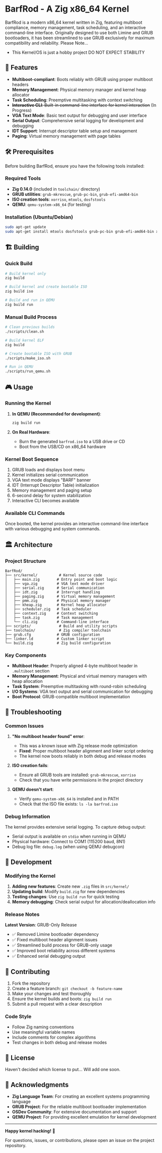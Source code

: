 # BarfRod - A Zig x86_64 Kernel

BarfRod is a modern x86_64 kernel written in Zig, featuring multiboot compliance, memory management, task scheduling, and an interactive command-line interface. Originally designed to use both Limine and GRUB bootloaders, it has been streamlined to use GRUB exclusively for maximum compatibility and reliability. 
 Please Note...
- This Kernel/OS is just a hobby project DO NOT EXPECT STABILITY
## 🚀 Features

- **Multiboot-compliant**: Boots reliably with GRUB using proper multiboot headers
- **Memory Management**: Physical memory manager and kernel heap allocator
- **Task Scheduling**: Preemptive multitasking with context switching
- ~~**Interactive CLI**: Built-in command-line interface for kernel interaction~~ (In Progress)
- **VGA Text Mode**: Basic text output for debugging and user interface
- **Serial Output**: Comprehensive serial logging for development and debugging
- **IDT Support**: Interrupt descriptor table setup and management
- **Paging**: Virtual memory management with page tables

## 🛠 Prerequisites

Before building BarfRod, ensure you have the following tools installed:

### Required Tools
- **Zig 0.14.0** (included in `toolchain/` directory)
- **GRUB utilities**: `grub-mkrescue`, `grub-pc-bin`, `grub-efi-amd64-bin`
- **ISO creation tools**: `xorriso`, `mtools`, `dosfstools`
- **QEMU**: `qemu-system-x86_64` (for testing)

### Installation (Ubuntu/Debian)
```bash
sudo apt-get update
sudo apt-get install mtools dosfstools grub-pc-bin grub-efi-amd64-bin xorriso qemu-system-x86
```

## 🏗 Building

### Quick Build
```bash
# Build kernel only
zig build

# Build kernel and create bootable ISO
zig build iso

# Build and run in QEMU
zig build run
```

### Manual Build Process
```bash
# Clean previous builds
./scripts/clean.sh

# Build kernel ELF
zig build

# Create bootable ISO with GRUB
./scripts/make_iso.sh

# Run in QEMU
./scripts/run_qemu.sh
```

## 🎮 Usage

### Running the Kernel
1. **In QEMU (Recommended for development)**:
   ```bash
   zig build run
   ```

2. **On Real Hardware**:
   - Burn the generated `barfrod.iso` to a USB drive or CD
   - Boot from the USB/CD on x86_64 hardware

### Kernel Boot Sequence
1. GRUB loads and displays boot menu
2. Kernel initializes serial communication
3. VGA text mode displays "BARF" banner
4. IDT (Interrupt Descriptor Table) initialization
5. Memory management and paging setup
6. 6-second delay for system stabilization
7. Interactive CLI becomes available

### Available CLI Commands
Once booted, the kernel provides an interactive command-line interface with various debugging and system commands.

## 🏛 Architecture

### Project Structure
```
BarfRod/
├── src/kernel/          # Kernel source code
│   ├── main.zig        # Entry point and boot logic
│   ├── vga.zig         # VGA text mode driver
│   ├── serial.zig      # Serial communication
│   ├── idt.zig         # Interrupt handling
│   ├── paging.zig      # Virtual memory management
│   ├── pmm.zig         # Physical memory manager
│   ├── kheap.zig       # Kernel heap allocator
│   ├── scheduler.zig   # Task scheduler
│   ├── context.zig     # Context switching
│   ├── task.zig        # Task management
│   └── cli.zig         # Command-line interface
├── scripts/             # Build and utility scripts
├── toolchain/           # Zig compiler toolchain
├── grub.cfg            # GRUB configuration
├── linker.ld           # Custom linker script
└── build.zig           # Zig build configuration
```

### Key Components

- **Multiboot Header**: Properly aligned 4-byte multiboot header in `.multiboot` section
- **Memory Management**: Physical and virtual memory managers with heap allocation
- **Task System**: Preemptive multitasking with round-robin scheduling
- **I/O Systems**: VGA text output and serial communication for debugging
- **Boot Protocol**: GRUB-compatible multiboot implementation

## 🐛 Troubleshooting

### Common Issues

1. **"No multiboot header found" error**:
   - This was a known issue with Zig release mode optimization
   - **Fixed**: Proper multiboot header alignment and linker script ordering
   - The kernel now boots reliably in both debug and release modes

2. **ISO creation fails**:
   - Ensure all GRUB tools are installed: `grub-mkrescue`, `xorriso`
   - Check that you have write permissions in the project directory

3. **QEMU doesn't start**:
   - Verify `qemu-system-x86_64` is installed and in PATH
   - Check that the ISO file exists: `ls -la barfrod.iso`

### Debug Information

The kernel provides extensive serial logging. To capture debug output:
- Serial output is available on `stdio` when running in QEMU
- Physical hardware: Connect to COM1 (115200 baud, 8N1)
- Debug log file: `debug.log` (when using QEMU debugcon)

## 🔧 Development

### Modifying the Kernel

1. **Adding new features**: Create new `.zig` files in `src/kernel/`
2. **Updating build**: Modify `build.zig` for new dependencies
3. **Testing changes**: Use `zig build run` for quick testing
4. **Memory debugging**: Check serial output for allocation/deallocation info

### Release Notes

**Latest Version**: GRUB-Only Release
- ✅ Removed Limine bootloader dependency
- ✅ Fixed multiboot header alignment issues
- ✅ Streamlined build process for GRUB-only usage
- ✅ Improved boot reliability across different systems
- ✅ Enhanced serial debugging output

## 🤝 Contributing

1. Fork the repository
2. Create a feature branch: `git checkout -b feature-name`
3. Make your changes and test thoroughly
4. Ensure the kernel builds and boots: `zig build run`
5. Submit a pull request with a clear description

### Code Style
- Follow Zig naming conventions
- Use meaningful variable names
- Include comments for complex algorithms
- Test changes in both debug and release modes

## 📜 License

Haven't decided which license to put... Will add one soon. 

## 🙏 Acknowledgments

- **Zig Language Team**: For creating an excellent systems programming language
- **GRUB Project**: For the reliable multiboot bootloader implementation
- **OSDev Community**: For extensive documentation and support
- **QEMU Project**: For providing excellent emulation for kernel development

---

**Happy kernel hacking!** 🚀

For questions, issues, or contributions, please open an issue on the project repository.
